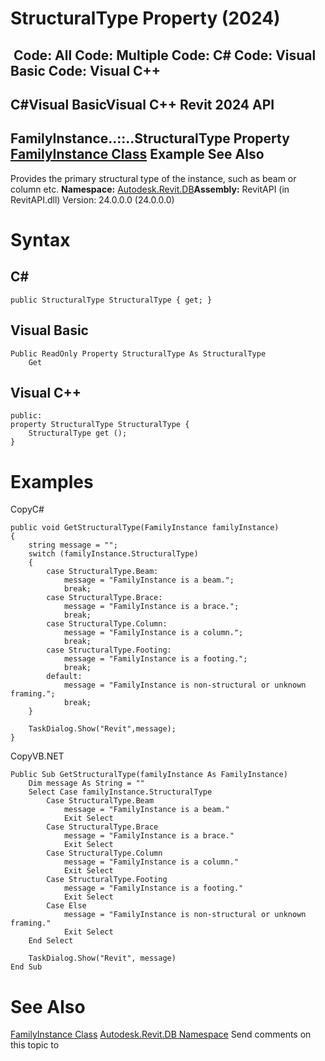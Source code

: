 # StructuralType Property (2024)

﻿
 Code: All Code: Multiple Code: C# Code: Visual Basic Code: Visual C++   
---  
C#Visual BasicVisual C++
Revit 2024 API  
---  
FamilyInstance..::..StructuralType Property   
[FamilyInstance Class](0d2231f8-91e6-794f-92ae-16aad8014b27.md "FamilyInstance Class") Example See Also  
---  
Provides the primary structural type of the instance, such as beam or column etc.
**Namespace:** [Autodesk.Revit.DB](87546ba7-461b-c646-cbb1-2cb8f5bff8b2.md "Autodesk.Revit.DB Namespace")**Assembly:** RevitAPI (in RevitAPI.dll) Version: 24.0.0.0 (24.0.0.0)
# Syntax
C#  
---  
```text
public StructuralType StructuralType { get; }
```
  
Visual Basic  
---  
```text
Public ReadOnly Property StructuralType As StructuralType
	Get
```
  
Visual C++  
---  
```text
public:
property StructuralType StructuralType {
	StructuralType get ();
}
```
  
# Examples
CopyC#
```text
public void GetStructuralType(FamilyInstance familyInstance)
{
    string message = "";
    switch (familyInstance.StructuralType)
    {
        case StructuralType.Beam:
            message = "FamilyInstance is a beam.";
            break;
        case StructuralType.Brace:
            message = "FamilyInstance is a brace.";
            break;
        case StructuralType.Column:
            message = "FamilyInstance is a column.";
            break;
        case StructuralType.Footing:
            message = "FamilyInstance is a footing.";
            break;
        default:
            message = "FamilyInstance is non-structural or unknown framing.";
            break;
    }

    TaskDialog.Show("Revit",message);
}
```

CopyVB.NET
```text
Public Sub GetStructuralType(familyInstance As FamilyInstance)
    Dim message As String = ""
    Select Case familyInstance.StructuralType
        Case StructuralType.Beam
            message = "FamilyInstance is a beam."
            Exit Select
        Case StructuralType.Brace
            message = "FamilyInstance is a brace."
            Exit Select
        Case StructuralType.Column
            message = "FamilyInstance is a column."
            Exit Select
        Case StructuralType.Footing
            message = "FamilyInstance is a footing."
            Exit Select
        Case Else
            message = "FamilyInstance is non-structural or unknown framing."
            Exit Select
    End Select

    TaskDialog.Show("Revit", message)
End Sub
```

# See Also
[FamilyInstance Class](0d2231f8-91e6-794f-92ae-16aad8014b27.md "FamilyInstance Class")
[Autodesk.Revit.DB Namespace](87546ba7-461b-c646-cbb1-2cb8f5bff8b2.md "Autodesk.Revit.DB Namespace")
Send comments on this topic to 